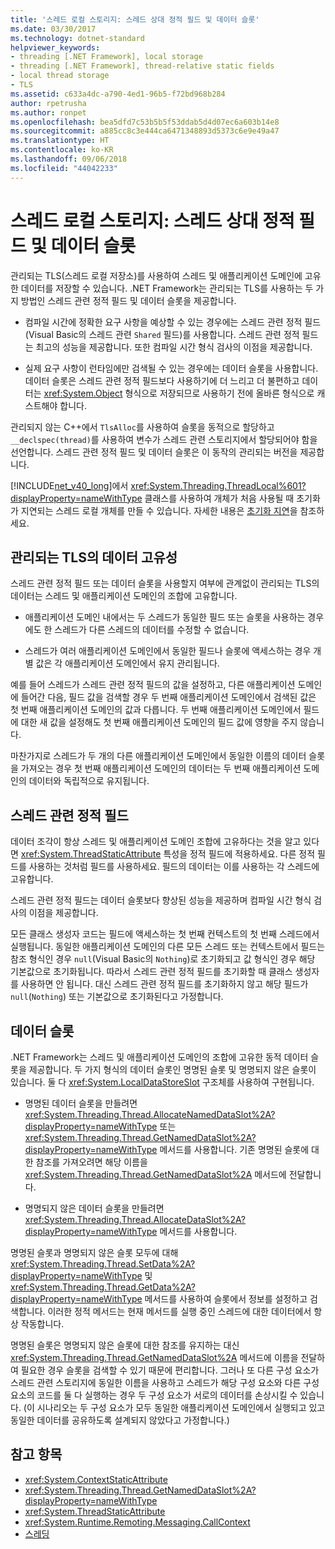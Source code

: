 ```yaml
---
title: '스레드 로컬 스토리지: 스레드 상대 정적 필드 및 데이터 슬롯'
ms.date: 03/30/2017
ms.technology: dotnet-standard
helpviewer_keywords:
- threading [.NET Framework], local storage
- threading [.NET Framework], thread-relative static fields
- local thread storage
- TLS
ms.assetid: c633a4dc-a790-4ed1-96b5-f72bd968b284
author: rpetrusha
ms.author: ronpet
ms.openlocfilehash: bea5dfd7c53b5b5f53ddab5d4d07ec6a603b14e8
ms.sourcegitcommit: a885cc8c3e444ca6471348893d5373c6e9e49a47
ms.translationtype: HT
ms.contentlocale: ko-KR
ms.lasthandoff: 09/06/2018
ms.locfileid: "44042233"
---
```

# <a name="thread-local-storage-thread-relative-static-fields-and-data-slots"></a>스레드 로컬 스토리지: 스레드 상대 정적 필드 및 데이터 슬롯
관리되는 TLS(스레드 로컬 저장소)를 사용하여 스레드 및 애플리케이션 도메인에 고유한 데이터를 저장할 수 있습니다. .NET Framework는 관리되는 TLS를 사용하는 두 가지 방법인 스레드 관련 정적 필드 및 데이터 슬롯을 제공합니다.  
  
-   컴파일 시간에 정확한 요구 사항을 예상할 수 있는 경우에는 스레드 관련 정적 필드(Visual Basic의 스레드 관련 `Shared` 필드)를 사용합니다. 스레드 관련 정적 필드는 최고의 성능을 제공합니다. 또한 컴파일 시간 형식 검사의 이점을 제공합니다.  
  
-   실제 요구 사항이 런타임에만 검색될 수 있는 경우에는 데이터 슬롯을 사용합니다. 데이터 슬롯은 스레드 관련 정적 필드보다 사용하기에 더 느리고 더 불편하고 데이터는 <xref:System.Object> 형식으로 저장되므로 사용하기 전에 올바른 형식으로 캐스트해야 합니다.  
  
 관리되지 않는 C++에서 `TlsAlloc`를 사용하여 슬롯을 동적으로 할당하고 `__declspec(thread)`를 사용하여 변수가 스레드 관련 스토리지에서 할당되어야 함을 선언합니다. 스레드 관련 정적 필드 및 데이터 슬롯은 이 동작의 관리되는 버전을 제공합니다.  
  
 [!INCLUDE[net_v40_long](../../../includes/net-v40-long-md.md)]에서 <xref:System.Threading.ThreadLocal%601?displayProperty=nameWithType> 클래스를 사용하여 개체가 처음 사용될 때 초기화가 지연되는 스레드 로컬 개체를 만들 수 있습니다. 자세한 내용은 [초기화 지연](../../../docs/framework/performance/lazy-initialization.md)을 참조하세요.  
  
## <a name="uniqueness-of-data-in-managed-tls"></a>관리되는 TLS의 데이터 고유성  
 스레드 관련 정적 필드 또는 데이터 슬롯을 사용할지 여부에 관계없이 관리되는 TLS의 데이터는 스레드 및 애플리케이션 도메인의 조합에 고유합니다.  
  
-   애플리케이션 도메인 내에서는 두 스레드가 동일한 필드 또는 슬롯을 사용하는 경우에도 한 스레드가 다른 스레드의 데이터를 수정할 수 없습니다.  
  
-   스레드가 여러 애플리케이션 도메인에서 동일한 필드나 슬롯에 액세스하는 경우 개별 값은 각 애플리케이션 도메인에서 유지 관리됩니다.  
  
 예를 들어 스레드가 스레드 관련 정적 필드의 값을 설정하고, 다른 애플리케이션 도메인에 들어간 다음, 필드 값을 검색할 경우 두 번째 애플리케이션 도메인에서 검색된 값은 첫 번째 애플리케이션 도메인의 값과 다릅니다. 두 번째 애플리케이션 도메인에서 필드에 대한 새 값을 설정해도 첫 번째 애플리케이션 도메인의 필드 값에 영향을 주지 않습니다.  
  
 마찬가지로 스레드가 두 개의 다른 애플리케이션 도메인에서 동일한 이름의 데이터 슬롯을 가져오는 경우 첫 번째 애플리케이션 도메인의 데이터는 두 번째 애플리케이션 도메인의 데이터와 독립적으로 유지됩니다.  
  
## <a name="thread-relative-static-fields"></a>스레드 관련 정적 필드  
 데이터 조각이 항상 스레드 및 애플리케이션 도메인 조합에 고유하다는 것을 알고 있다면 <xref:System.ThreadStaticAttribute> 특성을 정적 필드에 적용하세요. 다른 정적 필드를 사용하는 것처럼 필드를 사용하세요. 필드의 데이터는 이를 사용하는 각 스레드에 고유합니다.  
  
 스레드 관련 정적 필드는 데이터 슬롯보다 향상된 성능을 제공하며 컴파일 시간 형식 검사의 이점을 제공합니다.  
  
 모든 클래스 생성자 코드는 필드에 액세스하는 첫 번째 컨텍스트의 첫 번째 스레드에서 실행됩니다. 동일한 애플리케이션 도메인의 다른 모든 스레드 또는 컨텍스트에서 필드는 참조 형식인 경우 `null`(Visual Basic의 `Nothing`)로 초기화되고 값 형식인 경우 해당 기본값으로 초기화됩니다. 따라서 스레드 관련 정적 필드를 초기화할 때 클래스 생성자를 사용하면 안 됩니다. 대신 스레드 관련 정적 필드를 초기화하지 않고 해당 필드가 `null`(`Nothing`) 또는 기본값으로 초기화된다고 가정합니다.  
  
## <a name="data-slots"></a>데이터 슬롯  
 .NET Framework는 스레드 및 애플리케이션 도메인의 조합에 고유한 동적 데이터 슬롯을 제공합니다. 두 가지 형식의 데이터 슬롯인 명명된 슬롯 및 명명되지 않은 슬롯이 있습니다. 둘 다 <xref:System.LocalDataStoreSlot> 구조체를 사용하여 구현됩니다.  
  
-   명명된 데이터 슬롯을 만들려면 <xref:System.Threading.Thread.AllocateNamedDataSlot%2A?displayProperty=nameWithType> 또는 <xref:System.Threading.Thread.GetNamedDataSlot%2A?displayProperty=nameWithType> 메서드를 사용합니다. 기존 명명된 슬롯에 대한 참조를 가져오려면 해당 이름을 <xref:System.Threading.Thread.GetNamedDataSlot%2A> 메서드에 전달합니다.  
  
-   명명되지 않은 데이터 슬롯을 만들려면 <xref:System.Threading.Thread.AllocateDataSlot%2A?displayProperty=nameWithType> 메서드를 사용합니다.  
  
 명명된 슬롯과 명명되지 않은 슬롯 모두에 대해 <xref:System.Threading.Thread.SetData%2A?displayProperty=nameWithType> 및 <xref:System.Threading.Thread.GetData%2A?displayProperty=nameWithType> 메서드를 사용하여 슬롯에서 정보를 설정하고 검색합니다. 이러한 정적 메서드는 현재 메서드를 실행 중인 스레드에 대한 데이터에서 항상 작동합니다.  
  
 명명된 슬롯은 명명되지 않은 슬롯에 대한 참조를 유지하는 대신 <xref:System.Threading.Thread.GetNamedDataSlot%2A> 메서드에 이름을 전달하여 필요한 경우 슬롯을 검색할 수 있기 때문에 편리합니다. 그러나 또 다른 구성 요소가 스레드 관련 스토리지에 동일한 이름을 사용하고 스레드가 해당 구성 요소와 다른 구성 요소의 코드를 둘 다 실행하는 경우 두 구성 요소가 서로의 데이터를 손상시킬 수 있습니다. (이 시나리오는 두 구성 요소가 모두 동일한 애플리케이션 도메인에서 실행되고 있고 동일한 데이터를 공유하도록 설계되지 않았다고 가정합니다.)  
  
## <a name="see-also"></a>참고 항목

- <xref:System.ContextStaticAttribute>  
- <xref:System.Threading.Thread.GetNamedDataSlot%2A?displayProperty=nameWithType>  
- <xref:System.ThreadStaticAttribute>  
- <xref:System.Runtime.Remoting.Messaging.CallContext>  
- [스레딩](../../../docs/standard/threading/index.md)

